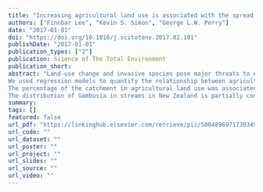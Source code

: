 ```yaml
---
title: "Increasing agricultural land use is associated with the spread of an invasive fish (Gambusia affinis)"
authors: ["Finnbar Lee", "Kevin S. Simon", "George L.W. Perry"]
date: "2017-01-01"
doi: "https://doi.org/10.1016/j.scitotenv.2017.02.101"
publishDate: "2017-01-01"
publication_types: ["2"]
publication: Science of The Total Environment
publication_short:
abstract: "Land-use change and invasive species pose major threats to ecosystems globally. These stressors can act together, with disturbance due to changes in land-use facilitating invasion. We examined the potential for agricultural land use to facilitate the establishment and population growth (abundance) of a globally invasive fish (Gambusia affinis). To achieve this we examined Gambusia presence, abundance, and life history traits in 31 streams spanning an agricultural land use gradient in the North Island of New Zealand.
We used regression models to quantify the relationship between agricultural land use and in-stream physiochemical and habitat variables, and zero-inflated models to explore the relationship among physiochemical, habitat and catchment-scale variables and Gambusia's distribution and abundance.
The percentage of the catchment in agricultural land use was associated with changes to physiochemical and habitat conditions. Increasing agricultural land use was associated with increasing macrophyte cover and water temperature and decreasing velocity in streams. Catchment-scale variables (land use and site position in the network) and water temperature were the most important determinants of whether Gambusia occurred at a site. Local in-stream habitat (macrophyte cover and water velocity) and nutrient conditions were the most influential predictors of Gambusia abundance given Gambusia were present. Gambusia life-history traits, sex ratio and body length varied among sites but were not predicted by physiochemical gradients.
The distribution of Gambusia in streams in New Zealand is partially controlled by catchment-scale conditions via a combination of dispersal limitation and environmental filtering, both of which are affected by agricultural land use. Agricultural land use alters local in-stream conditions, resulting in systems that are similar to those in Gambusia's natural range; these altered systems have the potential to support an increased abundance of Gambusia. This study provides preliminary quantitative evidence that agricultural land use is related to the spread of a globally invasive freshwater fish."
summary:
tags: []
featured: false
url_pdf: "https://linkinghub.elsevier.com/retrieve/pii/S0048969717303492"
url_code: ""
url_dataset: ""
url_poster: ""
url_project: ""
url_slides: ""
url_source: ""
url_video: ""
---
```

